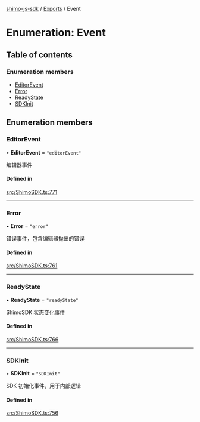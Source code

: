 [shimo-js-sdk](../README.md) / [Exports](../modules.md) / Event

# Enumeration: Event

## Table of contents

### Enumeration members

- [EditorEvent](Event.md#editorevent)
- [Error](Event.md#error)
- [ReadyState](Event.md#readystate)
- [SDKInit](Event.md#sdkinit)

## Enumeration members

### EditorEvent

• **EditorEvent** = `"editorEvent"`

编辑器事件

#### Defined in

[src/ShimoSDK.ts:771](https://github.com/shimohq/shimo-js-sdk/blob/f17c766/src/ShimoSDK.ts#L771)

___

### Error

• **Error** = `"error"`

错误事件，包含编辑器抛出的错误

#### Defined in

[src/ShimoSDK.ts:761](https://github.com/shimohq/shimo-js-sdk/blob/f17c766/src/ShimoSDK.ts#L761)

___

### ReadyState

• **ReadyState** = `"readyState"`

ShimoSDK 状态变化事件

#### Defined in

[src/ShimoSDK.ts:766](https://github.com/shimohq/shimo-js-sdk/blob/f17c766/src/ShimoSDK.ts#L766)

___

### SDKInit

• **SDKInit** = `"SDKInit"`

SDK 初始化事件，用于内部逻辑

#### Defined in

[src/ShimoSDK.ts:756](https://github.com/shimohq/shimo-js-sdk/blob/f17c766/src/ShimoSDK.ts#L756)
